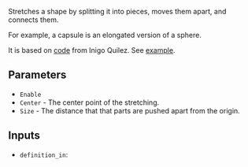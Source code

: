 Stretches a shape by splitting it into pieces, moves them apart, and connects them.

For example, a capsule is an elongated version of a sphere.

It is based on [code](https://iquilezles.org/www/articles/distfunctions/distfunctions.htm) from Inigo Quilez.
See [example](https://www.shadertoy.com/view/Ml3fWj).

## Parameters

* `Enable`
* `Center` - The center point of the stretching.
* `Size` - The distance that that parts are pushed apart from the origin.

## Inputs

* `definition_in`: 